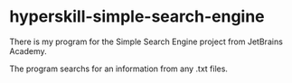 # hyperskill-simple-search-engine

There is my program for the Simple Search Engine project from JetBrains Academy.

The program searchs for an information from any .txt files.
